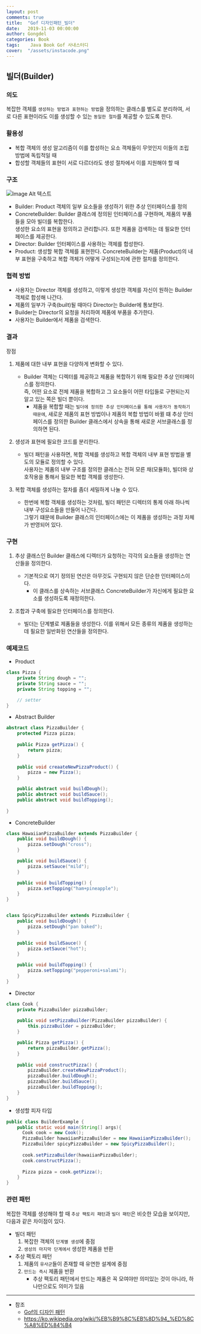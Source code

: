 ```yaml
---
layout: post
comments: true
title:  "Gof 디자인패턴_빌더"
date:   2019-11-03 00:00:00
author: Gongdel
categories: Book
tags:	 Java Book Gof 사내스터디
cover:  "/assets/instacode.png"
---
```

## 빌더(Builder)
### 의도
복잡한 객체를 `생성하는 방법과 표현하는 방법`을 정의하는 클래스를 별도로 분리하여, 서로 다른 표현이라도 이를 생성할 수 있는 `동일한 절차`를 제공할 수 있도록 한다.

### 활용성
+ 복합 객체의 생성 알고리즘이 이를 합성하는 요소 객체들이 무엇인지 이들의 조립 방법에 독립적일 때
+ 합성할 객체들의 표현이 서로 다르더라도 생성 절차에서 이를 지원해야 할 때

### 구조
![Image Alt 텍스트](/assets/gof/images/gof-design-patterns-builder.png)

+ Builder: Product 객체의 일부 요소들을 생성하기 위한 추상 인터페이스를 정의
+ ConcreteBuilder: Builder 클래스에 정의된 인터페이스를 구현하며, 제품의 부품들을 모아 빌더를 복합한다.  
	생성한 요소의 표현을 정의하고 관리합니다. 또한 제품을 검색하는 데 필요한 인터페이스를 제공한다. 
+ Director: Builder 인터페이스를 사용하는 객체를 합성한다.
+ Product: 생성할 복합 객체를 표현한다. ConcreteBuilder는 제품(Product)의 내부 표현을 구축하고 복합 객체가 어떻게 구성되는지에 관한 절차를 정의한다.

### 협력 방법
+ 사용자는 Director 객체를 생성하고, 이렇게 생성한 객체를 자신이 원하는 Builder 객체로 합성해 나간다.
+ 제품의 일부가 구축(built)될 때마다 Director는 Builder에 통보한다.
+ Builder는 Director의 요청을 처리하여 제품에 부품을 추가한다.
+ 사용자는 Builder에서 제품을 검색한다.

### 결과
장점
1. 제품에 대한 내부 표현을 다양하게 변화할 수 있다.
	- Builder 객체는 디렉터를 제공하고 제품을 복합하기 위해 필요한 추상 인터페이스를 정의한다.   
	즉, 어떤 요소로 전체 제품을 복합하고 그 요소들이 어떤 타입들로 구현되는지 알고 있는 쪽은 빌더 뿐이다.
		- 제품을 복합할 때는 `빌더에 정의한 추상 인터페이스를 통해 사용자가 동작하기 때문에`, 새로운 제품의 표현 방법이나 제품의 복합 방법이 바뀔 떄
		추상 인터페이스를 정의한 Builder 클래스에서 상속을 통해 새로운 서브클래스를 정의하면 된다.

2. 생성과 표현에 필요한 코드를 분리한다.
	- 빌더 패턴을 사용하면, 복합 객체를 생성하고 복합 객체의 내부 표현 방법을 별도의 모듈로 정의할 수 있다.  
	사용자는 제품의 내부 구조를 정의한 클래스는 전혀 모른 채(모듈화), 빌더와 상호작용을 통해서 필요한 복합 객체를 생성한다.

3. 복합 객체를 생성하는 절차를 좀더 세밀하게 나눌 수 있다.  
	- 한번에 복합 객체를 생성하는 것처럼, 빌더 패턴은 디렉터의 통제 아래 하나씩 내부 구성요소들을 만들어 나간다.  
	그렇기 떄문에 Builder 클래스의 인터페이스에는 이 제품을 생성하는 과정 자체가 반영되어 있다.

### 구현
1. 추상 클래스인 Builder 클래스에 디렉터가 요청하는 각각의 요소들을 생성하는 연산들을 정의한다.
	- 기본적으로 여기 정의된 연산은 아무것도 구현되지 않은 단순한 인터페이스이다.
		- 이 클래스를 상속하는 서브클래스 ConcreteBuilder가 자신에게 필요한 요소를 생성하도록 재정의한다.  

2. 조합과 구축에 필요한 인터페이스를 정의한다.
	- 빌더는 단계별로 제품들을 생성한다. 이를 위해서 모든 종류의 제품을 생성하는 데 필요한 일반화된 연산들을 정의한다.


### 예제코드
+ Product  

~~~java
class Pizza {
	private String dough = "";
	private String sauce = "";
	private String topping = "";

	// setter
}
~~~

+ Abstract Builder

~~~java
abstract class PizzaBuilder {
	protected Pizza pizza;
	
	public Pizza getPizza() {
		return pizza;
	}
	
	public void creaateNewPizzaProduct() {
		pizza = new Pizza();
	}

	public abstract void buildDough();
	public abstract void buildSauce();
	public abstract void buildTopping();
	
}
~~~

+ ConcreteBuilder

~~~java
class HawaiianPizzaBuilder extends PizzaBuilder {
	public void buildDough() {
		pizza.setDough("cross");
	}

	public void buildSauce() {
		pizza.setSauce("mild");
	}

	public void buildTopping() {
		pizza.setTopping("ham+pineapple");
	}
}


class SpicyPizzaBuilder extends PizzaBuilder {
	public void buildDough() {
		pizza.setDough("pan baked");
	}

	public void buildSauce() {
		pizza.setSauce("hot");
	}

	public void buildTopping() {
		pizza.setTopping("pepperoni+salami");
	}
}
~~~

+ Director

~~~java
class Cook {
	private PizzaBuilder pizzaBuilder;
	
	public void setPizzaBuilder(PizzaBuilder pizzaBuilder) {
		this.pizzaBuilder = pizzaBuilder;
	}

	public Pizza getPizza() {
		return pizzaBuilder.getPizza();
	}
	
	public void constructPizza() {
		pizzaBuilder.createNewPizzaProduct();
		pizzaBuilder.buildDough();
		pizzaBuilder.buildSauce();
		pizzaBuilder.buildTopping();
	}
}
~~~

+ 생성할 피자 타입

~~~java
public class BuilderExample {
	public static void main(String[] args){
	  Cook cook = new Cook();
	  PizzaBuilder hawaiianPizzaBuilder = new HawaiianPizzaBuilder();
	  PizzaBuilder spicyPizzaBuilder = new SpicyPizzaBuilder();
	  
	  cook.setPizzaBuilder(hawaiianPizzaBuilder);
	  cook.constructPizza();
	  
	  Pizza pizza = cook.getPizza();
	}
}
~~~

### 관련 패턴
복잡한 객체를 생성해야 할 때 `추상 팩토리 패턴`과 `빌더 패턴`은 비슷한 모습을 보이지만, 다음과 같은 차이점이 있다.  

+ 빌더 패턴
	1. 복잡한 객체의 `단계별 생성`에 중점
	2. `생성의 마지막 단계에서` 생성한 제품을 반환
+ 추상 팩토리 패턴
	1. 제품의 `유사군`들이 존재할 때 유연한 설계에 중점
	2. `만드는 즉시` 제품을 반환 
		+ 추상 팩토리 패턴에서 만드는 제품은 꼭 모여야만 의미있는 것이 아니라, 하나만으로도 의미가 있음  
		
---
- 참조
	+ [Gof의 디자인 패턴](https://www.google.com/search?newwindow=1&sxsrf=ACYBGNTM3TLPpNtM8XVERiP7AyPyLDi3sQ%3A1572758465286&ei=wWO-XfOOEcTGmAWs26i4Cw&q=gof%EC%9D%98+%EB%94%94%EC%9E%90%EC%9D%B8%ED%8C%A8%ED%84%B4&oq=gof&gs_l=psy-ab.1.1.35i39l2j0i67j0j0i131l4j0j0i131.1801221.1802149..1803884...0.1..0.188.465.0j3......0....1..gws-wiz.......0i71.wMtI5vf-WEU)	
	+ <https://ko.wikipedia.org/wiki/%EB%B9%8C%EB%8D%94_%ED%8C%A8%ED%84%B4>
